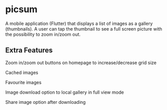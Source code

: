 # picsum

A mobile application (Flutter) that displays a list of images as a gallery (thumbnails). A user can tap the thumbnail to see a full screen picture with the possibility to zoom in/zoom out.

## Extra Features


Zoom in/zoom out buttons on homepage to increase/decrease grid size

Cached images

Favourite images

Image download option to local gallery in full view mode

Share image option after downloading
